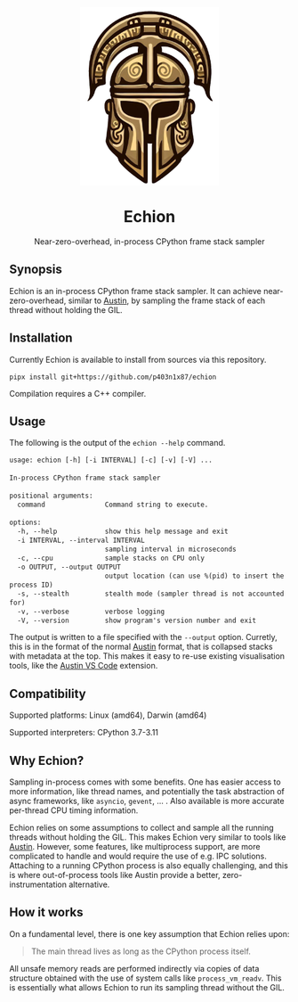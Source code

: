 <p align="center">
  <img align="center" src="art/logo.png" height="320px" />
</p>

<h1 align="center">Echion</h1>

<p align="center">Near-zero-overhead, in-process CPython frame stack sampler</p>


## Synopsis

Echion is an in-process CPython frame stack sampler. It can achieve
near-zero-overhead, similar to [Austin][austin], by sampling the frame stack of
each thread without holding the GIL.


## Installation

Currently Echion is available to install from sources via this repository.

```console
pipx install git+https://github.com/p403n1x87/echion
```

Compilation requires a C++ compiler.


## Usage

The following is the output of the `echion --help` command.

```
usage: echion [-h] [-i INTERVAL] [-c] [-v] [-V] ...

In-process CPython frame stack sampler

positional arguments:
  command               Command string to execute.

options:
  -h, --help            show this help message and exit
  -i INTERVAL, --interval INTERVAL
                        sampling interval in microseconds
  -c, --cpu             sample stacks on CPU only
  -o OUTPUT, --output OUTPUT
                        output location (can use %(pid) to insert the process ID)
  -s, --stealth         stealth mode (sampler thread is not accounted for)
  -v, --verbose         verbose logging
  -V, --version         show program's version number and exit
```
The output is written to a file specified with the `--output` option. Curretly, this is in
the format of the normal [Austin][austin] format, that is collapsed stacks with
metadata at the top. This makes it easy to re-use existing visualisation tools,
like the [Austin VS Code][austin-vscode] extension.


## Compatibility

Supported platforms: Linux (amd64), Darwin (amd64)

Supported interpreters: CPython 3.7-3.11


## Why Echion?

Sampling in-process comes with some benefits. One has easier access to more
information, like thread names, and potentially the task abstraction of async
frameworks, like `asyncio`, `gevent`, ... . Also available is more accurate
per-thread CPU timing information.

Echion relies on some assumptions to collect and sample all the running threads
without holding the GIL. This makes Echion very similar to tools like
[Austin][austin]. However, some features, like multiprocess support, are more
complicated to handle and would require the use of e.g. IPC solutions. Attaching
to a running CPython process is also equally challenging, and this is where
out-of-process tools like Austin provide a better, zero-instrumentation
alternative.


## How it works

On a fundamental level, there is one key assumption that Echion relies upon:

> The main thread lives as long as the CPython process itself.

All unsafe memory reads are performed indirectly via copies of data structure
obtained with the use of system calls like `process_vm_readv`. This is
essentially what allows Echion to run its sampling thread without the GIL.


[austin]: http://github.com/p403n1x87/austin
[austin-vscode]: https://marketplace.visualstudio.com/items?itemName=p403n1x87.austin-vscode
